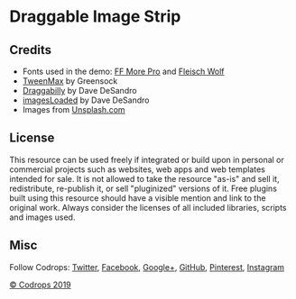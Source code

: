 # Draggable Image Strip


## Credits

*   Fonts used in the demo: [FF More Pro](https://fonts.adobe.com/fonts/ff-more) and [Fleisch Wolf](https://fonts.adobe.com/fonts/fleisch)
*   [TweenMax](https://greensock.com/tweenmax) by Greensock
*   [Draggabilly](https://draggabilly.desandro.com/) by Dave DeSandro
*   [imagesLoaded](https://imagesloaded.desandro.com/) by Dave DeSandro
*   Images from [Unsplash.com](https://unsplash.com/)

## License
This resource can be used freely if integrated or build upon in personal or commercial projects such as websites, web apps and web templates intended for sale. It is not allowed to take the resource "as-is" and sell it, redistribute, re-publish it, or sell "pluginized" versions of it. Free plugins built using this resource should have a visible mention and link to the original work. Always consider the licenses of all included libraries, scripts and images used.

## Misc

Follow Codrops: [Twitter](http://www.twitter.com/codrops), [Facebook](http://www.facebook.com/codrops), [Google+](https://plus.google.com/101095823814290637419), [GitHub](https://github.com/codrops), [Pinterest](http://www.pinterest.com/codrops/), [Instagram](https://www.instagram.com/codropsss/)


[© Codrops 2019](http://www.codrops.com)





